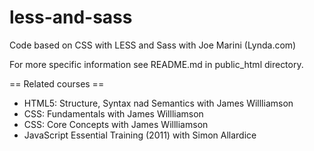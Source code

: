 less-and-sass
=============

Code based on CSS with LESS and Sass with Joe Marini (Lynda.com)

For more specific information see README.md in public_html directory.

== Related courses ==

- HTML5: Structure, Syntax nad Semantics with James Willliamson
- CSS: Fundamentals with James Willliamson
- CSS: Core Concepts with James Willliamson 
- JavaScript Essential Training (2011) with Simon Allardice